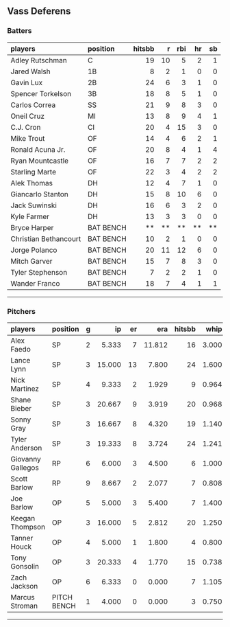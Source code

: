 ## Vass Deferens

### Batters

 
|players               |position  | hitsbb|  r| rbi| hr| sb| 
|:---------------------|:---------|------:|--:|---:|--:|--:| 
|Adley Rutschman       |C         |     19| 10|   5|  2|  1| 
|Jared Walsh           |1B        |      8|  2|   1|  0|  0| 
|Gavin Lux             |2B        |     24|  6|   3|  1|  0| 
|Spencer Torkelson     |3B        |     18|  8|   5|  1|  0| 
|Carlos Correa         |SS        |     21|  9|   8|  3|  0| 
|Oneil Cruz            |MI        |     13|  8|   9|  4|  1| 
|C.J. Cron             |CI        |     20|  4|  15|  3|  0| 
|Mike Trout            |OF        |     14|  4|   6|  2|  1| 
|Ronald Acuna Jr.      |OF        |     20|  8|   4|  1|  4| 
|Ryan Mountcastle      |OF        |     16|  7|   7|  2|  2| 
|Starling Marte        |OF        |     22|  3|   4|  2|  2| 
|Alek Thomas           |DH        |     12|  4|   7|  1|  0| 
|Giancarlo Stanton     |DH        |     15|  8|  10|  6|  0| 
|Jack Suwinski         |DH        |     16|  6|   3|  2|  0| 
|Kyle Farmer           |DH        |     13|  3|   3|  0|  0| 
|Bryce Harper          |BAT BENCH |     **| **|  **| **| **| 
|Christian Bethancourt |BAT BENCH |     10|  2|   1|  0|  0| 
|Jorge Polanco         |BAT BENCH |     20| 11|  12|  6|  0| 
|Mitch Garver          |BAT BENCH |     15|  7|   8|  3|  0| 
|Tyler Stephenson      |BAT BENCH |      7|  2|   2|  1|  0| 
|Wander Franco         |BAT BENCH |     18|  7|   4|  1|  1| 


* * *

### Pitchers

 
|players           |position    |  g|     ip| er|    era| hitsbb|  whip| so|  w| sv| 
|:-----------------|:-----------|--:|------:|--:|------:|------:|-----:|--:|--:|--:| 
|Alex Faedo        |SP          |  2|  5.333|  7| 11.812|     16| 3.000|  5|  0|  0| 
|Lance Lynn        |SP          |  3| 15.000| 13|  7.800|     24| 1.600| 12|  0|  0| 
|Nick Martinez     |SP          |  4|  9.333|  2|  1.929|      9| 0.964|  6|  1|  2| 
|Shane Bieber      |SP          |  3| 20.667|  9|  3.919|     20| 0.968| 18|  1|  0| 
|Sonny Gray        |SP          |  3| 16.667|  8|  4.320|     19| 1.140|  8|  1|  0| 
|Tyler Anderson    |SP          |  3| 19.333|  8|  3.724|     24| 1.241| 12|  1|  0| 
|Giovanny Gallegos |RP          |  6|  6.000|  3|  4.500|      6| 1.000|  8|  0|  1| 
|Scott Barlow      |RP          |  9|  8.667|  2|  2.077|      7| 0.808|  9|  1|  5| 
|Joe Barlow        |OP          |  5|  5.000|  3|  5.400|      7| 1.400|  2|  0|  0| 
|Keegan Thompson   |OP          |  3| 16.000|  5|  2.812|     20| 1.250| 19|  0|  0| 
|Tanner Houck      |OP          |  4|  5.000|  1|  1.800|      4| 0.800|  7|  0|  0| 
|Tony Gonsolin     |OP          |  3| 20.333|  4|  1.770|     15| 0.738| 16|  2|  0| 
|Zach Jackson      |OP          |  6|  6.333|  0|  0.000|      7| 1.105|  8|  0|  0| 
|Marcus Stroman    |PITCH BENCH |  1|  4.000|  0|  0.000|      3| 0.750|  3|  0|  0| 


* * *


